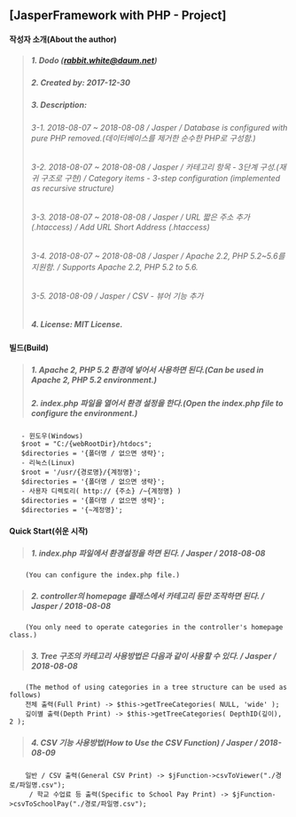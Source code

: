 ## [JasperFramework with PHP - Project]

#### 작성자 소개(About the author)
> ##### 1. Dodo (rabbit.white@daum.net)
> ##### 2. Created by: 2017-12-30
> ##### 3. Description: 
> ###### 3-1. 2018-08-07 ~ 2018-08-08 / Jasper / Database is configured with pure PHP removed.(데이터베이스를 제거한 순수한 PHP로 구성함.)
> ###### 3-2. 2018-08-07 ~ 2018-08-08 / Jasper / 카테고리 항목 - 3단계 구성.(재귀 구조로 구현) / Category items - 3-step configuration (implemented as recursive structure)
> ###### 3-3. 2018-08-07 ~ 2018-08-08 / Jasper / URL 짧은 주소 추가(.htaccess) / Add URL Short Address (.htaccess)
> ###### 3-4. 2018-08-07 ~ 2018-08-08 / Jasper / Apache 2.2, PHP 5.2~5.6를 지원함. / Supports Apache 2.2, PHP 5.2 to 5.6.
> ###### 3-5. 2018-08-09 / Jasper / CSV - 뷰어 기능 추가
> ##### 4. License: MIT License.

#### 빌드(Build)
> ##### 1. Apache 2, PHP 5.2 환경에 넣어서 사용하면 된다.(Can be used in Apache 2, PHP 5.2 environment.)
> ##### 2. index.php 파일을 열어서 환경 설정을 한다.(Open the index.php file to configure the environment.)
       - 윈도우(Windows)
       $root = "C:/{webRootDir}/htdocs";
       $directories = '{폴더명 / 없으면 생략}';
       - 리눅스(Linux)
       $root = '/usr/{경로명}/{계정명}';
       $directories = '{폴더명 / 없으면 생략}';
       - 사용자 디렉토리( http:// {주소} /~{계정명} )
       $directories = '{폴더명 / 없으면 생략}';
       $directories = '{~계정명}';

#### Quick Start(쉬운 시작)
> ##### 1. index.php 파일에서 환경설정을 하면 된다. / Jasper / 2018-08-08
        (You can configure the index.php file.)
> ##### 2. controller의 homepage 클래스에서 카테고리 등만 조작하면 된다. / Jasper / 2018-08-08
        (You only need to operate categories in the controller's homepage class.)
> ##### 3. Tree 구조의 카테고리 사용방법은 다음과 같이 사용할 수 있다. / Jasper / 2018-08-08
        (The method of using categories in a tree structure can be used as follows)
        전체 출력(Full Print) -> $this->getTreeCategories( NULL, 'wide' );
        깊이별 출력(Depth Print) -> $this->getTreeCategories( DepthID(깊이), 2 );
> ##### 4. CSV 기능 사용방법(How to Use the CSV Function) / Jasper / 2018-08-09
        일반 / CSV 출력(General CSV Print) -> $jFunction->csvToViewer("./경로/파일명.csv");
         / 학교 수업료 등 출력(Specific to School Pay Print) -> $jFunction->csvToSchoolPay("./경로/파일명.csv");
